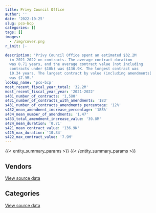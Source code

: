 ```yaml
---
title: Privy Council Office
author: ''
date: '2022-10-25'
slug: pco-bcp
categories: []
tags: []
images:
  - /img/cover.png
r_init: |-
  
description: 'Privy Council Office spent an estimated $32.2M
  in 2021-2022 on contracts. The average contract duration
  was 0.71 years, and the average contract value (not including
  contracts under $10k) was $136.9K. The longest contract was
  10.34 years. The largest contract by value (including amendments)
  was $7.9M.'
lookup_name: 'pco-bcp'
most_recent_fiscal_year_total: '32.2M'
most_recent_fiscal_year_year: '2021-2022'
s431_number_of_contracts: '1,580'
s431_number_of_contracts_with_amendments: '183'
s431_number_of_contracts_amendments_percentage: '12%'
s432_mean_amendment_increase_percentage: '188%'
s434_mean_number_of_amendments: '1.47'
s433_total_amendment_increase_value: '39.8M'
s424_mean_duration: '0.71'
s421_mean_contract_value: '136.9K'
s425_max_duration: '10.34'
s422_max_contract_value: '7.9M'
---
```


<script src="/rmarkdown-libs/htmlwidgets/htmlwidgets.js"></script>
<link href="/rmarkdown-libs/datatables-css/datatables-crosstalk.css" rel="stylesheet" />
<script src="/rmarkdown-libs/datatables-binding/datatables.js"></script>
<script src="/rmarkdown-libs/jquery/jquery-3.6.0.min.js"></script>
<link href="/rmarkdown-libs/dt-core-bootstrap/css/dataTables.bootstrap.min.css" rel="stylesheet" />
<link href="/rmarkdown-libs/dt-core-bootstrap/css/dataTables.bootstrap.extra.css" rel="stylesheet" />
<script src="/rmarkdown-libs/dt-core-bootstrap/js/jquery.dataTables.min.js"></script>
<script src="/rmarkdown-libs/dt-core-bootstrap/js/dataTables.bootstrap.min.js"></script>
<link href="/rmarkdown-libs/crosstalk/css/crosstalk.min.css" rel="stylesheet" />
<script src="/rmarkdown-libs/crosstalk/js/crosstalk.min.js"></script>
<script src="/rmarkdown-libs/htmlwidgets/htmlwidgets.js"></script>
<link href="/rmarkdown-libs/datatables-css/datatables-crosstalk.css" rel="stylesheet" />
<script src="/rmarkdown-libs/datatables-binding/datatables.js"></script>
<script src="/rmarkdown-libs/jquery/jquery-3.6.0.min.js"></script>
<link href="/rmarkdown-libs/dt-core-bootstrap/css/dataTables.bootstrap.min.css" rel="stylesheet" />
<link href="/rmarkdown-libs/dt-core-bootstrap/css/dataTables.bootstrap.extra.css" rel="stylesheet" />
<script src="/rmarkdown-libs/dt-core-bootstrap/js/jquery.dataTables.min.js"></script>
<script src="/rmarkdown-libs/dt-core-bootstrap/js/dataTables.bootstrap.min.js"></script>
<link href="/rmarkdown-libs/crosstalk/css/crosstalk.min.css" rel="stylesheet" />
<script src="/rmarkdown-libs/crosstalk/js/crosstalk.min.js"></script>

{{< entity_summary_params >}}
{{< /entity_summary_params >}}

## Vendors

<div id="htmlwidget-1" style="width:100%;height:auto;" class="datatables html-widget"></div>
<script type="application/json" data-for="htmlwidget-1">{"x":{"style":"bootstrap","filter":"none","vertical":false,"data":[["<a href=\"/vendors/a_net_solutions/\">A Net Solutions<\/a>","<a href=\"/vendors/adga_group/\">ADGA Group<\/a>","<a href=\"/vendors/adrm_technology_consulting/\">ADRM Technology Consulting<\/a>","<a href=\"/vendors/advanced_business_interiors/\">Advanced Business Interiors<\/a>","<a href=\"/vendors/advanced_chippewa_technologies/\">Advanced Chippewa Technologies<\/a>","<a href=\"/vendors/allseating/\">Allseating<\/a>","<a href=\"/vendors/altis_human_resources/\">Altis Human Resources<\/a>","<a href=\"/vendors/aon_reed_stenhouse/\">Aon Reed Stenhouse<\/a>","<a href=\"/vendors/applied_electonics/\">Applied Electonics<\/a>","<a href=\"/vendors/ari_financial_services/\">ARI Financial Services<\/a>","<a href=\"/vendors/artemp_personnel_services/\">Artemp Personnel Services<\/a>","<a href=\"/vendors/avi_spl/\">Avi Spl<\/a>","<a href=\"/vendors/bdo_canada/\">BDO Canada<\/a>","<a href=\"/vendors/bell_canada/\">Bell Canada<\/a>","<a href=\"/vendors/beva_global_management/\">Beva Global Management<\/a>","<a href=\"/vendors/breckenhill/\">Breckenhill<\/a>","<a href=\"/vendors/canadian_corps_of_commissionaires/\">Canadian Corps of Commissionaires<\/a>","<a href=\"/vendors/canon/\">Canon<\/a>","<a href=\"/vendors/carahsoft_technology/\">Carahsoft Technology<\/a>","<a href=\"/vendors/cbc/\">Cbc<\/a>","<a href=\"/vendors/cdw_canada/\">CDW Canada<\/a>","<a href=\"/vendors/cgi/\">CGI<\/a>","<a href=\"/vendors/cision_canada/\">Cision Canada<\/a>","<a href=\"/vendors/civix/\">Civix<\/a>","<a href=\"/vendors/cofomo/\">Cofomo<\/a>","<a href=\"/vendors/comnet_networks_and_security/\">Comnet Networks and Security<\/a>","<a href=\"/vendors/compugen/\">Compugen<\/a>","<a href=\"/vendors/conference_board_of_canada/\">Conference Board of Canada<\/a>","<a href=\"/vendors/contract_community/\">Contract Community<\/a>","<a href=\"/vendors/conversart_consulting/\">Conversart Consulting<\/a>","<a href=\"/vendors/coradix_technology_consulting/\">Coradix Technology Consulting<\/a>","<a href=\"/vendors/cossette_communications/\">Cossette Communications<\/a>","<a href=\"/vendors/decisive_group/\">Decisive Group<\/a>","<a href=\"/vendors/dell_computer/\">Dell Computer<\/a>","<a href=\"/vendors/deloitte/\">Deloitte<\/a>","<a href=\"/vendors/dynabook_canada/\">Dynabook Canada<\/a>","<a href=\"/vendors/dynamic_personnel_consultants/\">Dynamic Personnel Consultants<\/a>","<a href=\"/vendors/ebsco_canada/\">EBSCO Canada<\/a>","<a href=\"/vendors/eclipsys_solutions/\">Eclipsys Solutions<\/a>","<a href=\"/vendors/ecole_de_langues_abce/\">Ecole De Langues Abce<\/a>","<a href=\"/vendors/ecole_de_langues_la_cite/\">Ecole De Langues La Cite<\/a>","<a href=\"/vendors/ekos_research_associates/\">Ekos Research Associates<\/a>","<a href=\"/vendors/elemental_data_collection/\">Elemental Data Collection<\/a>","<a href=\"/vendors/environics_research_group/\">Environics Research Group<\/a>","<a href=\"/vendors/evaluation_personnel_selection/\">Evaluation Personnel Selection<\/a>","<a href=\"/vendors/excel_human_resources/\">Excel Human Resources<\/a>","<a href=\"/vendors/factiva/\">Factiva<\/a>","<a href=\"/vendors/fast_forward_french/\">Fast Forward French<\/a>","<a href=\"/vendors/federal_express_canada/\">Federal Express Canada<\/a>","<a href=\"/vendors/fmc_professionals/\">FMC Professionals<\/a>","<a href=\"/vendors/ford_motor_company/\">Ford Motor Company<\/a>","<a href=\"/vendors/garda_security_group/\">Garda Security Group<\/a>","<a href=\"/vendors/gartner/\">Gartner<\/a>","<a href=\"/vendors/general_dynamics/\">General Dynamics<\/a>","<a href=\"/vendors/global_knowledge/\">Global Knowledge<\/a>","<a href=\"/vendors/global_upholstery/\">Global Upholstery<\/a>","<a href=\"/vendors/globe_and_mail/\">Globe and Mail<\/a>","<a href=\"/vendors/government_of_saskatchewan/\">Government of Saskatchewan<\/a>","<a href=\"/vendors/graybridge_international_consulting/\">Graybridge International Consulting<\/a>","<a href=\"/vendors/horizant/\">Horizant<\/a>","<a href=\"/vendors/hypertec/\">Hypertec<\/a>","<a href=\"/vendors/i4c_information_technology/\">I4C Information Technology<\/a>","<a href=\"/vendors/ibiska_telecom/\">Ibiska Telecom<\/a>","<a href=\"/vendors/ibm_canada/\">IBM Canada<\/a>","<a href=\"/vendors/ihs_global/\">IHS Global<\/a>","<a href=\"/vendors/insight_software_canada/\">Insight Software Canada<\/a>","<a href=\"/vendors/institute_on_governance/\">Institute On Governance<\/a>","<a href=\"/vendors/interactive_audio_visual/\">Interactive Audio Visual<\/a>","<a href=\"/vendors/ipsos/\">Ipsos<\/a>","<a href=\"/vendors/ipss/\">IPSS<\/a>","<a href=\"/vendors/iron_mountain/\">Iron Mountain<\/a>","<a href=\"/vendors/itex/\">ITEX<\/a>","<a href=\"/vendors/konica_minolta_business_solutions/\">Konica Minolta Business Solutions<\/a>","<a href=\"/vendors/korn_ferry_ca/\">Korn Ferry Ca<\/a>","<a href=\"/vendors/l3harris/\">L3Harris<\/a>","<a href=\"/vendors/lean_agility/\">Lean Agility<\/a>","<a href=\"/vendors/leger_marketing/\">Leger Marketing<\/a>","<a href=\"/vendors/lexisnexis_canada/\">LexisNexis Canada<\/a>","<a href=\"/vendors/linovati/\">Linovati<\/a>","<a href=\"/vendors/lionbridge/\">Lionbridge<\/a>","<a href=\"/vendors/lumina_it/\">Lumina IT<\/a>","<a href=\"/vendors/markido/\">Markido<\/a>","<a href=\"/vendors/mccarthy_tetrault/\">McCarthy Tetrault<\/a>","<a href=\"/vendors/media_q/\">Media Q<\/a>","<a href=\"/vendors/meltwater/\">Meltwater<\/a>","<a href=\"/vendors/microsoft_canada/\">Microsoft Canada<\/a>","<a href=\"/vendors/mindwire_systems/\">Mindwire Systems<\/a>","<a href=\"/vendors/mirems/\">Mirems<\/a>","<a href=\"/vendors/mishkumi_technologies/\">Mishkumi Technologies<\/a>","<a href=\"/vendors/mnp/\">MNP<\/a>","<a href=\"/vendors/modis_canada/\">Modis Canada<\/a>","<a href=\"/vendors/morneau_shepell/\">Morneau Shepell<\/a>","<a href=\"/vendors/multishred/\">Multishred<\/a>","<a href=\"/vendors/national_arts_centre/\">National Arts Centre<\/a>","<a href=\"/vendors/naut_mawt_tribal_council/\">Naut’sa mawt Tribal Council<\/a>","<a href=\"/vendors/newfound_recruiting/\">Newfound Recruiting<\/a>","<a href=\"/vendors/nimble_information_strategies/\">Nimble Information Strategies<\/a>","<a href=\"/vendors/nisha_techonologies/\">Nisha Techonologies<\/a>","<a href=\"/vendors/northern_micro/\">Northern Micro<\/a>","<a href=\"/vendors/nova_networks/\">Nova Networks<\/a>","<a href=\"/vendors/nuix_north_america/\">Nuix North America<\/a>","<a href=\"/vendors/openframe_technologies/\">OpenFrame Technologies<\/a>","<a href=\"/vendors/oracle_canada/\">Oracle Canada<\/a>","<a href=\"/vendors/pitney_bowes/\">Pitney Bowes<\/a>","<a href=\"/vendors/pricewaterhouse_coopers/\">Pricewaterhouse Coopers<\/a>","<a href=\"/vendors/printers_plus/\">Printers Plus<\/a>","<a href=\"/vendors/protak_consulting_group/\">Protak Consulting Group<\/a>","<a href=\"/vendors/purelogic/\">PureLogic<\/a>","<a href=\"/vendors/purespirit_solutions/\">PureSpirIT Solutions<\/a>","<a href=\"/vendors/qmr/\">QMR<\/a>","<a href=\"/vendors/quadbridge/\">Quadbridge<\/a>","<a href=\"/vendors/quintet_consulting/\">Quintet Consulting<\/a>","<a href=\"/vendors/randstad/\">Randstad<\/a>","<a href=\"/vendors/raymond_chabot_grant_thornton/\">Raymond Chabot Grant Thornton<\/a>","<a href=\"/vendors/rhea/\">RHEA<\/a>","<a href=\"/vendors/ricoh/\">Ricoh<\/a>","<a href=\"/vendors/rogers/\">Rogers<\/a>","<a href=\"/vendors/samson_associes/\">Samson Associes<\/a>","<a href=\"/vendors/shi_canada/\">SHI Canada<\/a>","<a href=\"/vendors/si_systems/\">SI Systems<\/a>","<a href=\"/vendors/simplex_grinnell/\">Simplex Grinnell<\/a>","<a href=\"/vendors/softchoice/\">Softchoice<\/a>","<a href=\"/vendors/softsim_technologies/\">Softsim Technologies<\/a>","<a href=\"/vendors/supremex/\">SupremeX<\/a>","<a href=\"/vendors/synersolutions_technologies/\">SynerSolutions Technologies<\/a>","<a href=\"/vendors/t_e_s_the_employment_solution/\">T E S the Employment Solution<\/a>","<a href=\"/vendors/tag_hr/\">Tag HR<\/a>","<a href=\"/vendors/teknion/\">Teknion<\/a>","<a href=\"/vendors/teksystems_canada/\">TEKsystems Canada<\/a>","<a href=\"/vendors/telus_canada/\">Telus Canada<\/a>","<a href=\"/vendors/the_ktl_group/\">The KTL Group<\/a>","<a href=\"/vendors/the_masha_krupp_translation_group/\">The Masha Krupp Translation Group<\/a>","<a href=\"/vendors/the_right_door_consulting/\">The Right Door Consulting<\/a>","<a href=\"/vendors/the_vcan_group/\">The VCAN Group<\/a>","<a href=\"/vendors/thomson_reuters/\">Thomson Reuters<\/a>","<a href=\"/vendors/tld_canada/\">Tld Canada<\/a>","<a href=\"/vendors/toronto_metropolitan_university/\">Toronto Metropolitan University<\/a>","<a href=\"/vendors/toshiba_canada/\">Toshiba Canada<\/a>","<a href=\"/vendors/totem_offisource/\">Totem Offisource<\/a>","<a href=\"/vendors/toyota/\">Toyota<\/a>","<a href=\"/vendors/turtle_island_staffing/\">Turtle Island Staffing<\/a>","<a href=\"/vendors/university_of_ottawa/\">University of Ottawa<\/a>","<a href=\"/vendors/university_of_toronto/\">University of Toronto<\/a>","<a href=\"/vendors/vidcruiter/\">Vidcruiter<\/a>","<a href=\"/vendors/workdynamics_technologies/\">WorkDynamics Technologies<\/a>","<a href=\"/vendors/wpp_group_canada_communications/\">WPP Group Canada Communications<\/a>","<a href=\"/vendors/xerox/\">Xerox<\/a>","<a href=\"/vendors/zycom/\">Zycom<\/a>"],[20198.75,null,397066.55,201865.22,105504.43,null,120451.67,11453.13,338269.81,96705.34,24577.5,37998.22,53671.13,84838.1,null,24365.63,3407784.67,14871.94,118633.7,null,188943.77,177743.25,1020284.45,null,1099687.76,null,null,29919.07,10752.26,null,null,16272,13883.07,null,415226.46,null,69542.91,127545.66,52558.87,14910,15732.5,null,null,6681.74,61770.64,349761.67,136748.48,null,51763.54,111014.03,96844.4,null,null,null,null,null,8136,null,null,3761.38,68034.48,null,128286.46,38776.23,63224.83,null,99411.75,60090.24,766232.73,null,null,null,36384.22,null,null,12822.78,null,null,39342.52,25973.71,79709.7,49196.75,950136.89,160488.74,69246.45,256215.17,922607.59,212314.09,27063.74,null,null,4088.65,21388.64,83820.96,5888061.8,85380.87,null,815896.23,1056909.63,1894.4,null,null,6432.93,null,630638.1,194281,7950.81,null,null,19223.62,null,70632.59,null,24577.5,17379.4,76942.92,193497.36,89759.74,null,21075.78,179287.33,160561.62,null,33482.6,null,401761.16,44858.18,1028354.01,null,34489.25,8604.26,22679.1,24408,null,null,null,null,187969.06,114994.16,null,null,null,null,null,83438.19,185632.15,199118.49,22672.32],[19947.04,null,398947.56,70203.72,277359.09,null,29082.31,10959.83,573436.24,130041.97,null,26834.29,null,70177.6,null,null,4114303.64,null,null,1892473.15,7183.37,182139.4,1002998.75,40000,1154192.64,null,null,36563.08,null,null,23255.4,null,null,null,732425.49,null,180202.42,167735.5,57377.53,81880.75,null,64292.63,682533.54,159708.64,72146.31,266092.25,140656.95,6967.8,110495.86,null,null,null,null,345165.55,24860,null,6129.86,21853.5,null,17873.6,null,null,686402.67,23140.37,63128.41,null,24500,null,null,null,89792.32,null,493208.36,null,null,null,null,null,206837.07,26044.87,46830.25,68463.92,null,147965.5,46201.63,262287.88,1231889.19,212895.78,null,47546.45,105756.7,4335.25,null,70787.96,2021938.2,266908.64,null,497694.49,350719.91,233444.05,260439.59,null,null,6822.51,639257.61,198961.9,1982.26,11258.19,56596.03,null,null,138744.55,50602.12,45200,27939.67,52868.76,172898.16,null,null,204229.01,165960.26,163851.72,null,37526.63,null,1160590.02,42940,285476.46,717094.25,28490.08,null,null,23306.25,null,null,null,22600,null,116334.5,55243.41,null,null,106623.98,null,4571.96,null,199664.02,null],[24956.86,25504.75,649930.26,null,28209.91,null,79816.05,2681.82,270828.02,121868.17,null,null,null,161187.36,38747.7,null,2585627.58,null,2588.76,null,204515.98,181641.75,954369,null,1152403.62,null,125871.84,41339.47,null,null,42191.94,null,null,254610.51,738060.74,62586.2,null,101559.98,56562.83,null,null,184307.37,680668.7,140969.62,71949.19,293426.91,172349.24,50604.02,null,null,240436.88,null,6960.37,null,null,14825.21,574.58,null,null,4160.48,94807,377073.27,1003626.13,67631.45,2997.72,null,null,31252.27,38985,null,66605.84,38443.09,39529.33,2142.86,899723.48,null,368128.61,1120.16,115779.44,19787.22,55362.42,68276.86,null,165023.05,8027.71,728059.36,1220847.79,212314.09,null,63236.89,485658.5,4323.41,null,null,null,144491.29,22769.5,85005.95,1578485.95,16921.4,23482.72,8279.05,null,6803.87,637511.01,184993.74,null,null,null,null,24747,517395.1,62397.88,null,39374.43,152034.53,69493.83,null,10642.39,1442031.3,165506.81,55528.1,57956.79,null,4281095.4,955227.8,null,null,664160.13,14803,null,null,null,51902.85,662.61,650.77,39600,null,12136.2,null,null,null,null,19465.41,null,null,199118.49,null],[15732.74,154849.52,128246.23,11948.76,260211.12,7160.52,48381.75,null,85732.15,null,null,null,null,161187.36,null,null,2837710.44,null,11811.24,2260000,40827.02,181641.75,877309.26,null,236278.7,371601.26,63005.36,13171.32,null,39663,null,null,null,154243.25,532069.97,null,null,102321.45,56562.83,null,null,99175.82,680668.7,153680,24048.77,304686.09,206272.95,90410.61,null,null,106782.74,18204.93,72967.16,null,null,14272.58,10459.18,null,17946.47,42182.63,null,1408676.91,514269.72,22304.6,null,2650.34,36250,null,null,12257.28,66841.8,275131.91,28154.09,59145.58,1676.06,null,125261.6,11681.67,null,39782.02,39776,48225.48,null,148499.82,null,1260883.71,704445.58,204543.5,null,15776.66,536885.5,4323.41,null,null,null,null,null,null,3149536.61,40750.41,242528.76,125910.48,null,6803.87,148546.29,135267.72,null,null,null,41245,null,10282.7,null,null,null,172446.72,59827.04,null,28334.86,699856.74,165506.81,181959.64,306583.01,null,null,406055.51,null,null,426993.11,null,null,null,null,274558.57,10515.39,9761.55,null,null,31614.59,null,17926.47,27980.54,99411.75,24713.78,null,null,199118.49,null]],"container":"<table class=\"table table-striped table-hover row-border order-column display\">\n  <thead>\n    <tr>\n      <th>Vendor<\/th>\n      <th>2018-2019<\/th>\n      <th>2019-2020<\/th>\n      <th>2020-2021<\/th>\n      <th>2021-2022<\/th>\n    <\/tr>\n  <\/thead>\n<\/table>","options":{"order":[[4,"desc"]],"pageLength":10,"autoWidth":true,"columnDefs":[{"targets":1,"render":"function(data, type, row, meta) {\n    return type !== 'display' ? data : DTWidget.formatCurrency(data, \"$\", 2, 3, \",\", \".\", true, null);\n  }"},{"targets":2,"render":"function(data, type, row, meta) {\n    return type !== 'display' ? data : DTWidget.formatCurrency(data, \"$\", 2, 3, \",\", \".\", true, null);\n  }"},{"targets":3,"render":"function(data, type, row, meta) {\n    return type !== 'display' ? data : DTWidget.formatCurrency(data, \"$\", 2, 3, \",\", \".\", true, null);\n  }"},{"targets":4,"render":"function(data, type, row, meta) {\n    return type !== 'display' ? data : DTWidget.formatCurrency(data, \"$\", 2, 3, \",\", \".\", true, null);\n  }"},{"width":"16%","targets":[1,2,3,4]},{"className":"dt-right","targets":[1,2,3,4]}],"orderClasses":false}},"evals":["options.columnDefs.0.render","options.columnDefs.1.render","options.columnDefs.2.render","options.columnDefs.3.render"],"jsHooks":[]}</script>
<p class="text-right">
<a href="https://github.com/GoC-Spending/contracts-data/tree/main/data/out/departments/pco-bcp/summary_by_fiscal_year_by_vendor.csv" class="source-data-link btn btn-link">View source data</a>
</p>

## Categories

<div id="htmlwidget-2" style="width:100%;height:auto;" class="datatables html-widget"></div>
<script type="application/json" data-for="htmlwidget-2">{"x":{"style":"bootstrap","filter":"none","vertical":false,"data":[["<a href=\"/categories/other/\">(Other)<\/a>","<a href=\"/categories/facilities_and_construction/\">Facilities and construction<\/a>","<a href=\"/categories/office_management/\">Office management<\/a>","<a href=\"/categories/professional_services/\">Professional services<\/a>","<a href=\"/categories/information_technology/\">Information technology<\/a>","<a href=\"/categories/transportation_and_logistics/\">Transportation and logistics<\/a>","<a href=\"/categories/industrial_products_and_services/\">Industrial products and services<\/a>","<a href=\"/categories/travel/\">Travel<\/a>","<a href=\"/categories/security_and_protection/\">Security and protection<\/a>","<a href=\"/categories/human_capital/\">Human capital<\/a>"],[42345.32,362821.27,2130309.07,19084015.46,11075474.66,475460.66,236549.44,16631.68,3391151.07,1168779.53],[null,153286.79,1282950.89,13666903.21,14853453.99,587303.75,273364,33141.43,4114303.64,1228095.35],[null,126695.47,540519.98,7861431.37,18173954.17,572078.04,2341967.19,null,2591174.94,685170.17],[null,53017.47,597318.48,8539669.47,18850423.7,282689.92,138312.48,64043.28,2922377.03,721358.55]],"container":"<table class=\"table table-striped table-hover row-border order-column display\">\n  <thead>\n    <tr>\n      <th>Category<\/th>\n      <th>2018-2019<\/th>\n      <th>2019-2020<\/th>\n      <th>2020-2021<\/th>\n      <th>2021-2022<\/th>\n    <\/tr>\n  <\/thead>\n<\/table>","options":{"order":[[4,"desc"]],"dom":"t","pageLength":30,"autoWidth":true,"columnDefs":[{"targets":1,"render":"function(data, type, row, meta) {\n    return type !== 'display' ? data : DTWidget.formatCurrency(data, \"$\", 2, 3, \",\", \".\", true, null);\n  }"},{"targets":2,"render":"function(data, type, row, meta) {\n    return type !== 'display' ? data : DTWidget.formatCurrency(data, \"$\", 2, 3, \",\", \".\", true, null);\n  }"},{"targets":3,"render":"function(data, type, row, meta) {\n    return type !== 'display' ? data : DTWidget.formatCurrency(data, \"$\", 2, 3, \",\", \".\", true, null);\n  }"},{"targets":4,"render":"function(data, type, row, meta) {\n    return type !== 'display' ? data : DTWidget.formatCurrency(data, \"$\", 2, 3, \",\", \".\", true, null);\n  }"},{"width":"16%","targets":[1,2,3,4]},{"className":"dt-right","targets":[1,2,3,4]}],"orderClasses":false,"lengthMenu":[10,25,30,50,100]}},"evals":["options.columnDefs.0.render","options.columnDefs.1.render","options.columnDefs.2.render","options.columnDefs.3.render"],"jsHooks":[]}</script>
<p class="text-right">
<a href="https://github.com/GoC-Spending/contracts-data/tree/main/data/out/departments/pco-bcp/summary_by_fiscal_year_by_category.csv" class="source-data-link btn btn-link">View source data</a>
</p>

